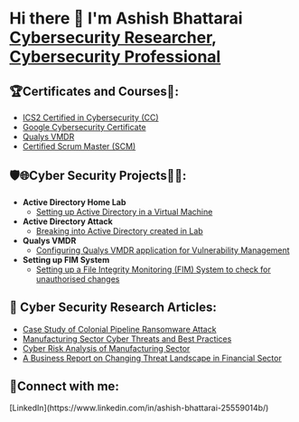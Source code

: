 <h1> Hi there 👋 I'm Ashish Bhattarai <br/><a href="https://github.com/Ashish-Abh">Cybersecurity Researcher</a>, <a href="https://www.linkedin.com/in/ashish-bhattarai-25559014b/">Cybersecurity Professional</a>

<h2>🏆Certificates and Courses📖:</h2>

- [ICS2 Certified in Cybersecurity (CC)](https://www.credly.com/badges/2d43f418-9e1b-4a64-a84b-c88316bd5267/public_url)
- [Google Cybersecurity Certificate](https://www.credly.com/badges/5a42bf1e-83d8-4cd9-9470-ebf63b15dd5c/public_url)
- [Qualys VMDR](https://drive.google.com/file/d/1m-BiDic4TF_LwTiWtg3nn6zaYOoThqkG/view?usp=sharing)
- [Certified Scrum Master (SCM)](https://bcert.me/bc/html/show-badge.html?b=taamdfaf)
 

<h2>🛡️🌐Cyber Security Projects👨‍💻:</h2>

- <b>Active Directory Home Lab</b>
  - [Setting up Active Directory in a Virtual Machine](https://github.com/Ashish-Abh)
- <b>Active Directory Attack</b>
  - [Breaking into Active Directory created in Lab](https://github.com/Ashish-Abh)
- <b>Qualys VMDR</b>
  - [Configuring Qualys VMDR application for Vulnerability Management](https://github.com/Ashish-Abh)
- <b>Setting up FIM System</b>
  - [Setting up a File Integrity Monitoring (FIM) System to check for unauthorised changes](https://github.com/Ashish-Abh)

<h2>📰 Cyber Security Research Articles: </h2>

  - [Case Study of Colonial Pipeline Ransomware Attack](https://github.com/Ashish-Abh)
  - [Manufacturing Sector Cyber Threats and Best Practices](https://medium.com/@bhattarai.abh/manufacturing-sector-cyber-threats-and-best-practices-f0a6b8f0840f)
  - [Cyber Risk Analysis of Manufacturing Sector](https://github.com/Ashish-Abh)
  - [A Business Report on Changing Threat Landscape in Financial Sector ](https://github.com/Ashish-Abh)
    
<h2>🔗Connect with me:</h2>
[LinkedIn](https://www.linkedin.com/in/ashish-bhattarai-25559014b/)


